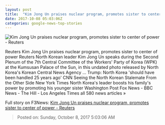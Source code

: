 ```yaml
---
layout: post
title:  "Kim Jong Un praises nuclear program, promotes sister to center of power - Reuters"
date: 2017-10-08 05:03:06Z
categories: google-news-top-stories
---
```


![Kim Jong Un praises nuclear program, promotes sister to center of power - Reuters](https://s4.reutersmedia.net/resources/r/?m=02&d=20171008&t=2&i=1204596417&w=&fh=545px&fw=&ll=&pl=&sq=&r=LYNXMPED9702Z)

Reuters Kim Jong Un praises nuclear program, promotes sister to center of power Reuters North Korean leader Kim Jong Un speaks during the Second Plenum of the 7th Central Committee of the Workers' Party of Korea (WPK) at the Kumsusan Palace of the Sun, in this undated photo released by North Korea's Korean Central News Agency ... Trump: North Korea 'should have been handled 25 years ago' CNN Seeing the North Korean Stalemate From the Other Side New York Times North Korea's leader boosts his family's power by promoting his younger sister Washington Post Fox News - BBC News - The Hill - Los Angeles Times all 580 news articles »


Full story on F3News: [Kim Jong Un praises nuclear program, promotes sister to center of power - Reuters](http://www.f3nws.com/n/Wj4zQ)

> Posted on: Sunday, October 8, 2017 5:03:06 AM

